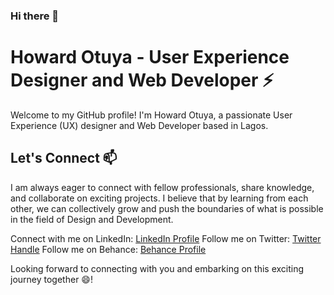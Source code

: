 ### Hi there 👋


# Howard Otuya - User Experience Designer and Web Developer ⚡

Welcome to my GitHub profile! I'm Howard Otuya, a passionate User Experience (UX) designer and Web Developer based in Lagos. 


## Let's Connect 📫

I am always eager to connect with fellow professionals, share knowledge, and collaborate on exciting projects. I believe that by learning from each other, we can collectively grow and push the boundaries of what is possible in the field of Design and Development.

Connect with me on LinkedIn: [LinkedIn Profile](https://www.linkedin.com/in/howard-otuya-7251411b2)
Follow me on Twitter: [Twitter Handle](https://twitter.com/howard_xm)
Follow me on Behance: [Behance Profile](https://behance.net/howardotuya)

Looking forward to connecting with you and embarking on this exciting journey together 😄!

<!--
**jaulf/jaulf** is a ✨ _special_ ✨ repository because its `README.md` (this file) appears on your GitHub profile.

Here are some ideas to get you started:

- 🔭 I’m currently working on ...
- 🌱 I’m currently learning ...
- 👯 I’m looking to collaborate on ...
- 🤔 I’m looking for help with ...
- 💬 Ask me about ...
- 📫 How to reach me: ...
- 😄 Pronouns: ...
- ⚡ Fun fact: ...
-->
